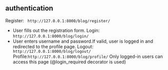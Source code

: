 ## authentication
Register: ` http://127.0.0.1:8000/blog/register/`
- User fills out the registration form.
Login: `http://127.0.0.1:8000/blog/login/`
- User enters username and password.If valid, user is logged in and redirected to the profile page.
Logout:` http://127.0.0.1:8000/blog/logout/`
Profile:`http://127.0.0.1:8000/blog/profile/`
Only logged-in users can access this page (@login_required decorator is used)